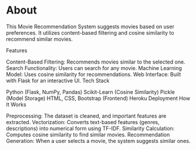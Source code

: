 <!DOCTYPE html>
<html lang="en">
<head>
    <meta charset="UTF-8">
    <meta name="viewport" content="width=device-width, initial-scale=1.0">
    
</head>
<body>
    <h1>About</h1>
    <p>This Movie Recommendation System suggests movies based on user preferences. It utilizes content-based filtering and cosine similarity to recommend similar movies.</p>

   Features

Content-Based Filtering: Recommends movies similar to the selected one.
Search Functionality: Users can search for any movie.
Machine Learning Model: Uses cosine similarity for recommendations.
Web Interface: Built with Flask for an interactive UI.
Tech Stack

Python (Flask, NumPy, Pandas)
Scikit-Learn (Cosine Similarity)
Pickle (Model Storage)
HTML, CSS, Bootstrap (Frontend)
Heroku Deployment
How It Works

Preprocessing: The dataset is cleaned, and important features are extracted.
Vectorization: Converts text-based features (genres, descriptions) into numerical form using TF-IDF.
Similarity Calculation: Computes cosine similarity to find similar movies.
Recommendation Generation: When a user selects a movie, the system suggests similar ones.
